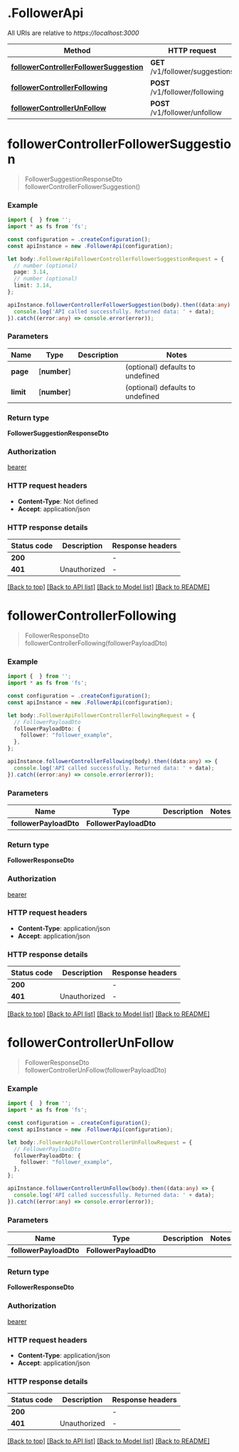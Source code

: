 # .FollowerApi

All URIs are relative to *https://localhost:3000*

Method | HTTP request | Description
------------- | ------------- | -------------
[**followerControllerFollowerSuggestion**](FollowerApi.md#followerControllerFollowerSuggestion) | **GET** /v1/follower/suggestions | 
[**followerControllerFollowing**](FollowerApi.md#followerControllerFollowing) | **POST** /v1/follower/following | 
[**followerControllerUnFollow**](FollowerApi.md#followerControllerUnFollow) | **POST** /v1/follower/unfollow | 


# **followerControllerFollowerSuggestion**
> FollowerSuggestionResponseDto followerControllerFollowerSuggestion()


### Example


```typescript
import {  } from '';
import * as fs from 'fs';

const configuration = .createConfiguration();
const apiInstance = new .FollowerApi(configuration);

let body:.FollowerApiFollowerControllerFollowerSuggestionRequest = {
  // number (optional)
  page: 3.14,
  // number (optional)
  limit: 3.14,
};

apiInstance.followerControllerFollowerSuggestion(body).then((data:any) => {
  console.log('API called successfully. Returned data: ' + data);
}).catch((error:any) => console.error(error));
```


### Parameters

Name | Type | Description  | Notes
------------- | ------------- | ------------- | -------------
 **page** | [**number**] |  | (optional) defaults to undefined
 **limit** | [**number**] |  | (optional) defaults to undefined


### Return type

**FollowerSuggestionResponseDto**

### Authorization

[bearer](README.md#bearer)

### HTTP request headers

 - **Content-Type**: Not defined
 - **Accept**: application/json


### HTTP response details
| Status code | Description | Response headers |
|-------------|-------------|------------------|
**200** |  |  -  |
**401** | Unauthorized |  -  |

[[Back to top]](#) [[Back to API list]](README.md#documentation-for-api-endpoints) [[Back to Model list]](README.md#documentation-for-models) [[Back to README]](README.md)

# **followerControllerFollowing**
> FollowerResponseDto followerControllerFollowing(followerPayloadDto)


### Example


```typescript
import {  } from '';
import * as fs from 'fs';

const configuration = .createConfiguration();
const apiInstance = new .FollowerApi(configuration);

let body:.FollowerApiFollowerControllerFollowingRequest = {
  // FollowerPayloadDto
  followerPayloadDto: {
    follower: "follower_example",
  },
};

apiInstance.followerControllerFollowing(body).then((data:any) => {
  console.log('API called successfully. Returned data: ' + data);
}).catch((error:any) => console.error(error));
```


### Parameters

Name | Type | Description  | Notes
------------- | ------------- | ------------- | -------------
 **followerPayloadDto** | **FollowerPayloadDto**|  |


### Return type

**FollowerResponseDto**

### Authorization

[bearer](README.md#bearer)

### HTTP request headers

 - **Content-Type**: application/json
 - **Accept**: application/json


### HTTP response details
| Status code | Description | Response headers |
|-------------|-------------|------------------|
**200** |  |  -  |
**401** | Unauthorized |  -  |

[[Back to top]](#) [[Back to API list]](README.md#documentation-for-api-endpoints) [[Back to Model list]](README.md#documentation-for-models) [[Back to README]](README.md)

# **followerControllerUnFollow**
> FollowerResponseDto followerControllerUnFollow(followerPayloadDto)


### Example


```typescript
import {  } from '';
import * as fs from 'fs';

const configuration = .createConfiguration();
const apiInstance = new .FollowerApi(configuration);

let body:.FollowerApiFollowerControllerUnFollowRequest = {
  // FollowerPayloadDto
  followerPayloadDto: {
    follower: "follower_example",
  },
};

apiInstance.followerControllerUnFollow(body).then((data:any) => {
  console.log('API called successfully. Returned data: ' + data);
}).catch((error:any) => console.error(error));
```


### Parameters

Name | Type | Description  | Notes
------------- | ------------- | ------------- | -------------
 **followerPayloadDto** | **FollowerPayloadDto**|  |


### Return type

**FollowerResponseDto**

### Authorization

[bearer](README.md#bearer)

### HTTP request headers

 - **Content-Type**: application/json
 - **Accept**: application/json


### HTTP response details
| Status code | Description | Response headers |
|-------------|-------------|------------------|
**200** |  |  -  |
**401** | Unauthorized |  -  |

[[Back to top]](#) [[Back to API list]](README.md#documentation-for-api-endpoints) [[Back to Model list]](README.md#documentation-for-models) [[Back to README]](README.md)


